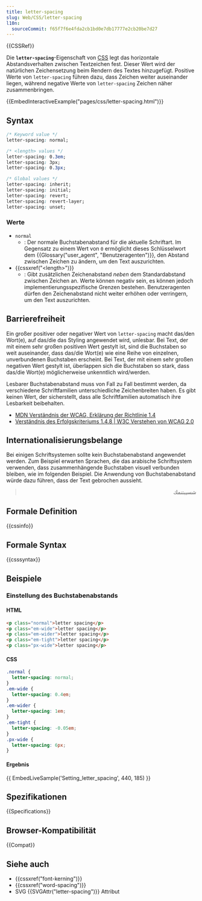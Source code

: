 ```yaml
---
title: letter-spacing
slug: Web/CSS/letter-spacing
l10n:
  sourceCommit: f65f7f6e4fda2cb1bd0e7db17777e2cb20be7d27
---
```


{{CSSRef}}

Die **`letter-spacing`**-Eigenschaft von [CSS](/de/docs/Web/CSS) legt das horizontale Abstandsverhalten zwischen Textzeichen fest. Dieser Wert wird der natürlichen Zeichensetzung beim Rendern des Textes hinzugefügt. Positive Werte von `letter-spacing` führen dazu, dass Zeichen weiter auseinander liegen, während negative Werte von `letter-spacing` Zeichen näher zusammenbringen.

{{EmbedInteractiveExample("pages/css/letter-spacing.html")}}

## Syntax

```css
/* Keyword value */
letter-spacing: normal;

/* <length> values */
letter-spacing: 0.3em;
letter-spacing: 3px;
letter-spacing: 0.3px;

/* Global values */
letter-spacing: inherit;
letter-spacing: initial;
letter-spacing: revert;
letter-spacing: revert-layer;
letter-spacing: unset;
```

### Werte

- `normal`
  - : Der normale Buchstabenabstand für die aktuelle Schriftart. Im Gegensatz zu einem Wert von `0` ermöglicht dieses Schlüsselwort dem {{Glossary("user_agent", "Benutzeragenten")}}, den Abstand zwischen Zeichen zu ändern, um den Text auszurichten.
- {{cssxref("&lt;length&gt;")}}
  - : Gibt zusätzlichen Zeichenabstand _neben_ dem Standardabstand zwischen Zeichen an. Werte können negativ sein, es können jedoch implementierungsspezifische Grenzen bestehen. Benutzeragenten dürfen den Zeichenabstand nicht weiter erhöhen oder verringern, um den Text auszurichten.

## Barrierefreiheit

Ein großer positiver oder negativer Wert von `letter-spacing` macht das/den Wort(e), auf das/die das Styling angewendet wird, unlesbar. Bei Text, der mit einem sehr großen positiven Wert gestylt ist, sind die Buchstaben so weit auseinander, dass das/die Wort(e) wie eine Reihe von einzelnen, unverbundenen Buchstaben erscheint. Bei Text, der mit einem sehr großen negativen Wert gestylt ist, überlappen sich die Buchstaben so stark, dass das/die Wort(e) möglicherweise unkenntlich wird/werden.

Lesbarer Buchstabenabstand muss von Fall zu Fall bestimmt werden, da verschiedene Schriftfamilien unterschiedliche Zeichenbreiten haben. Es gibt keinen Wert, der sicherstellt, dass alle Schriftfamilien automatisch ihre Lesbarkeit beibehalten.

- [MDN Verständnis der WCAG, Erklärung der Richtlinie 1.4](/de/docs/Web/Accessibility/Guides/Understanding_WCAG/Perceivable#guideline_1.4_make_it_easier_for_users_to_see_and_hear_content_including_separating_foreground_from_background)
- [Verständnis des Erfolgskriteriums 1.4.8 | W3C Verstehen von WCAG 2.0](https://www.w3.org/TR/UNDERSTANDING-WCAG20/visual-audio-contrast-visual-presentation.html)

## Internationalisierungsbelange

Bei einigen Schriftsystemen sollte kein Buchstabenabstand angewendet werden. Zum Beispiel erwarten Sprachen, die das arabische Schriftsystem verwenden, dass zusammenhängende Buchstaben visuell verbunden bleiben, wie im folgenden Beispiel. Die Anwendung von Buchstabenabstand würde dazu führen, dass der Text gebrochen aussieht.

> <p lang="ar" dir="rtl">شسيبتنمك</p>

## Formale Definition

{{cssinfo}}

## Formale Syntax

{{csssyntax}}

## Beispiele

### Einstellung des Buchstabenabstands

#### HTML

```html
<p class="normal">letter spacing</p>
<p class="em-wide">letter spacing</p>
<p class="em-wider">letter spacing</p>
<p class="em-tight">letter spacing</p>
<p class="px-wide">letter spacing</p>
```

#### CSS

```css
.normal {
  letter-spacing: normal;
}
.em-wide {
  letter-spacing: 0.4em;
}
.em-wider {
  letter-spacing: 1em;
}
.em-tight {
  letter-spacing: -0.05em;
}
.px-wide {
  letter-spacing: 6px;
}
```

#### Ergebnis

{{ EmbedLiveSample('Setting_letter_spacing', 440, 185) }}

## Spezifikationen

{{Specifications}}

## Browser-Kompatibilität

{{Compat}}

## Siehe auch

- {{cssxref("font-kerning")}}
- {{cssxref("word-spacing")}}
- SVG {{SVGAttr("letter-spacing")}} Attribut

